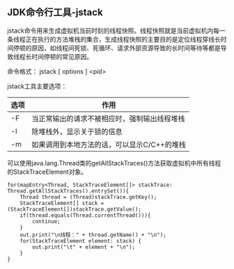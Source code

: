 ## JDK命令行工具-jstack

jstack命令用来生成虚拟机当前时刻的线程快照。线程快照就是当前虚拟机内每一条线程正在执行的方法堆栈的集合，生成线程快照的主要目的是定位线程穿线长时间停顿的原因，如线程间死锁、死循环、请求外部资源导致的长时间等待等都是导致线程长时间停顿的常见原因。


命令格式： jstack  \[ options \] \<pid\>

jstack工具主要选项：

| 选项 | 作用                                         |
| ---- | -------------------------------------------- |
| -F   | 当正常输出的请求不被相应时，强制输出线程堆栈 |
| -l   | 除堆栈外，显示关于锁的信息                   |
| -m   | 如果调用到本地方法的话，可以显示C/C++的堆栈  |

可以使用java.lang.Thread类的getAllStackTraces()方法获取虚拟机中所有线程的StackTraceElement对象。

```
for(mapEntry<Thread, StackTraceElement[]> stackTrace: Thread.getAllStackTraces().entrySet()){
    Thread thread = (Thread)stackTrace.getKey();
    StackTraceElement[] stack = (StackTraceElement[])stackTrace.getValue();
    if(thread.equals(Thread.currentThread())){
        continue;
    }
    out.print("\n线程：" + thread.getName() + "\n");
    for(StackTraceElement element: stack) {
        out.print("\t" + element + "\n");
    }
}
```
